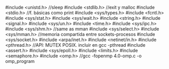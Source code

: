 #include <unistd.h>  //sleep
#include <stdlib.h>  //exit y malloc
#include <stdio.h>  //f. básicas como print
#include <sys/types.h>
#include <fcntl.h>
#include <sys/stat.h>
#include <sys/wait.h>
#include <string.h>
#include <signal.h>
#include <sys/un.h>
#include <time.h>
#include <sys/ipc.h>
#include <sys/shm.h>  //same as mman
#include <sys/select.h>
#include <sys/mman.h>  //memoria compartida entre sockets-procesos
#include <sys/socket.h>
#include <arpa/inet.h>
#include <netinet/in.h>
#include <pthread.h> //API: MUTEX POSIX. incluir en gcc -pthread
#include <assert.h>
#include <sys/epoll.h> 
#include <limits.h>
#include <semaphore.h>
#include <omp.h>  //gcc -fopenmp 4.0-omp.c -o omp_program
